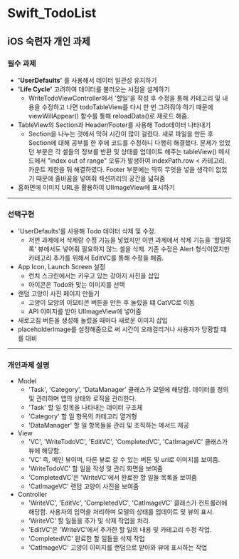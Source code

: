 # Swift_TodoList
## iOS 숙련자 개인 과제
### 필수 과제
- **'UserDefaults'** 를 사용해서 데이터 일관성 유지하기
- **'Life Cycle'** 고려하여 데이터를 불러오는 시점을 설계하기
    - WriteTodoViewController에서 '할일'을 작성 후 수정을 통해 카테고리 및 내용을 수정하고 나면 todoTableView를 다시 한 번 그려줘야 하기 때문에 viewWillAppear() 함수를 통해 reloadData()로 재로드 해줌.
- TableView의 Section과 Header/Footer를 사용해 Todo데이터 나타내기
    - Section을 나누는 것에서 막혀 시간이 많이 걸렸다. 새로 파일을 만든 후 Section에 대해 공부를 한 후에 코드를 수정하니 다행히 해결했다. 문제가 있었던 부분은 각 셀들의 정보를 반환 및 상태를 업데이트 해주는 tableView() 메서드에서 "index out of range" 오류가 발생하여 indexPath.row < 카테고리.카운트 제한을 둬 해결하였다. Footer 부분에는 딱히 무엇을 넣을 생각이 없었기 때문에 줄바꿈을 넣여줘 섹션끼리의 공간을 넓혀줌
- 홈화면에 이미지 URL을 활용하여 UIImageView에 표시하기
---
### 선택구현
- 'UserDefaults'를 사용해 Todo 데이터 삭제 및 수정.
    - 저번 과제에서 삭제랑 수정 기능을 넣었지만 이번 과제에서 삭제 기능을 '할일목록' 뷰에서도 넣어줘 필요하지 않느 셀을 삭제. 기존 수정은 Alert 형식이였지만 카테고리 추가를 위해서 EditVC를 통해 수정을 해줌.
- App Icon, Launch Screen 설정
    - 런치 스크린에서는 키우고 있는 강아지 사진을 삽입
    - 아이콘은 Todo와 맞는 이미지를 선택
- 랜덤 고양이 사진 페이지 만들기
    - 고양이 모양의 이모티콘 버튼을 만든 후 눌렀을 떄 CatVC로 이동
    - API 이미지를 받아 UIImageView에 넣어줌
- 새로고침 버튼을 생성해 눌렀을 때마다 새로운 이미지 삽입
- placeholderImage를 설정해줌으로 써 시간이 오래걸리거나 사용자가 당황할 떄를 대비
---

### 개인과제 설명
- Model
    - 'Task', 'Category', 'DataManager' 클래스가 모델에 해당함. 데이터를 정의 및 관리하며 앱의 상태와 로직을 관리한다. 
    - 'Task' 할 일 항목을 나타내는 데이터 구조체
    - 'Category' 할 일 항목의 카테고리 열거형
    - 'DataManager' 할 일 항목들을 관리 및 조직하는 메서드 제공
- View
    - 'VC', 'WriteTodoVC', 'EditVC', 'CompletedVC', 'CatImageVC' 클래스가 뷰에 해당함.
    - 'VC' 즉, 메인 뷰이며, 다른 뷰로 갈 수 있는 버튼 및 url로 이미지를 보여줌.
    - 'WriteTodoVC' 할 일을 작성 및 관리 화면을 보여줌
    - 'CompletedVC'은 'WriteVC'에서 완료한 할 일들 목록을 보여줌
    - 'CatImageVC' 랜덤 고양이 사진을 보여줌
- Controller
    - 'WriteVC', 'EditVc', 'CompletedVC', 'CatImageVC' 클래스가 컨트롤러에 해당함. 사용자의 입력을 처리하며 모델의 상태를 업데이트 및 뷰의 표시.
    - 'WriteVC' 할 일들을 추가 및 삭제 작업을 처리.
    - 'EditVC'은 'WriteVC'에서 추가한 할 일의 내용 및 카테고리 수정 작업.
    - 'CompletedVC' 완료한 할 일들을 삭제 작업
    - 'CatImageVC' 고양이 이미지를 랜덤으로 받아와 뷰에 표시하는 작업